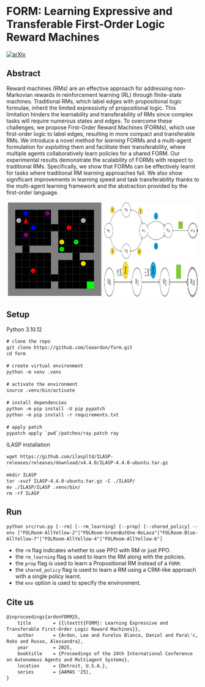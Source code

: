 # FORM: Learning Expressive and Transferable First-Order Logic Reward Machines

[![arXiv](https://img.shields.io/badge/arXiv-2501.00364-b31b1b.svg?style=plastic)](https://arxiv.org/abs/2501.00364)


## Abstract

Reward machines (RMs) are an effective approach for addressing non-Markovian rewards in reinforcement learning (RL) through finite-state machines. Traditional RMs, which label edges with propositional logic formulae, inherit the limited expressivity of propositional logic. This limitation hinders the learnability and transferability of RMs since complex tasks will require numerous states and edges. To overcome these challenges, we propose First-Order Reward Machines (FORMs), which use first-order logic to label edges, resulting in more compact and transferable RMs. We introduce a novel method for _learning_ FORMs and a multi-agent formulation for _exploiting_ them and facilitate their transferability, where multiple agents collaboratively learn policies for a shared FORM. Our experimental results demonstrate the scalability of FORMs with respect to traditional RMs. Specifically, we show that FORMs can be effectively learnt for tasks where traditional RM learning approaches fail. We also show significant improvements in learning speed and task transferability thanks to the multi-agent learning framework and the abstraction provided by the first-order language.


<div style="display: grid; grid-template-columns: auto auto auto;">
  <div style="grid-column: 1;
  grid-row: 1 / span 2; padding: 4px">
	<img src="imgs/env.svg" style="width:300px;"/>
  </div>
  <div style="grid-column: 2;
  grid-row: 1; display: flex; padding: 4px">
	<img src="imgs/rm_prop.svg" style="width:300px;"/>
  </div>
  <div style="grid-column: 2;
  grid-row: 2; display: flex; padding: 4px">
	<img src="imgs/form.svg" style="width:300px;"/>
  </div>
</div>

## Setup

Python 3.10.12

```shell
# clone the repo
git clone https://github.com/leoardon/form.git
cd form

# create virtual environment
python -m venv .venv

# activate the environment
source .venv/bin/activate

# install dependencies
python -m pip install -U pip pypatch
python -m pip install -r requirements.txt

# apply patch
pypatch apply `pwd`/patches/ray.patch ray
```

ILASP installation
```shell
wget https://github.com/ilaspltd/ILASP-releases/releases/download/v4.4.0/ILASP-4.4.0-ubuntu.tar.gz

mkdir ILASP
tar -xvzf ILASP-4.4.0-ubuntu.tar.gz -C ./ILASP/
mv ./ILASP/ILASP .venv/bin/
rm -rf ILASP
```

## Run

```shell
python src/run.py [--rm] [--rm_learning] [--prop] [--shared_policy] --env ["FOLRoom-AllYellow-2"|"FOLRoom-GreenButOne-NoLava"|"FOLRoom-Blue-AllYellow-7"|"FOLRoom-AllYellow-4"|"FOLRoom-AllYellow-6"]
```

- the `rm` flag indicates whether to use PPO with RM or just PPO.
- the `rm_learning` flag is used to learn the RM along with the policies.
- the `prop` flag is used to learn a Propositional RM instead of a $\texttt{FORM}$.
- the `shared_policy` flag is used to learn a RM using a CRM-like approach with a single policy learnt.
- the `env` option is used to specify the environment.

## Cite us

```
@inproceedings{ardonFORM25,
	title        = {{\texttt{FORM}: Learning Expressive and Transferable First-Order Logic Reward Machines}},
	author       = {Ardon, Leo and Furelos Blanco, Daniel and Para\'c, Roko and Russo, Alessandra},
	year         = 2025,
	booktitle    = {Proceedings of the 24th International Conference on Autonomous Agents and Multiagent Systems},
	location     = {Detroit, U.S.A.},
	series       = {AAMAS '25},
}
```
